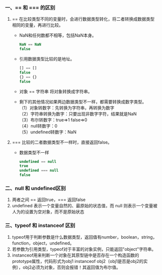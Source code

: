 ### 一、== 和 === 的区别
1. == 在比较类型不同的变量时，会进行数据类型转化，将二者转换成数据类型相同的变量，再进行比较。  
    + NaN和任何数都不相等，包括NaN本身。  
        ```javascript
        NaN == NaN
        false
        ```  
    + 引用数据类型比较的是地址。  
        ```javascript
        [] == []
        false 
        {} == {}
        false
        ```  
    + 对象 == 字符串 将对象转换成字符串。  

    + 剩下的其他情况如果两边数据类型不一样，都需要转换成数字类型。  
        （1）对象转数字：先转换为字符串，再转换为数字  
        （2）字符串转换为数字：只要出现非数字字符，结果就是NaN  
        （3）布尔转数字：true=>1 false=>0  
        （4）null转数字：0  
        （5）undefined转数字：NaN  
2. === 比较的二者数据类型不一样时，直接返回false。  

    + 数据类型不一样  
        ```javascript
        undefined == null
        true
        undefined === null
        false
        ```  
### 二、null 和 undefined区别  
1. 两者之间 == 返回true，=== 返回false  
2. undefined 表示一个变量自然的、最原始的状态值，而 null 则表示一个变量被人为的设置为空对象，而不是原始状态  

### 三、typeof 和 instanceof 区别  
1. typeof用于判断参数是什么数据类型，返回值有number，boolean，string，function，object，undefined。  
2. 若参数为引用类型，typeof对于丰富的对象实例，只能返回"object"字符串。  
3. instanceof用来判断一个对象在其原型链中是否存在一个构造函数的prototype属性，代码形式为obj1 instanceof obj2（obj1是否是obj2的实例），obj2必须为对象，否则会报错！其返回值为布尔值。  